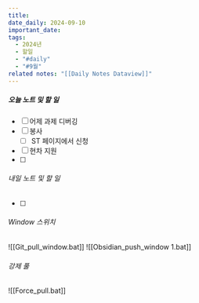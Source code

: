 ```yaml
---
title: 
date_daily: 2024-09-10
important_date: 
tags:
  - 2024년
  - 할일
  - "#daily"
  - "#9월"
related notes: "[[Daily Notes Dataview]]"
---
```

##### 오늘 노트 및 할 일 
- [ ] 어제 과제 디버깅
- [ ] 봉사
	- [ ] ST 페이지에서 신청
- [ ] 현차 지원
- [ ]  




###### 내일 노트 및 할 일
- [ ] 


######  Window 스위치
![[Git_pull_window.bat]]
![[Obsidian_push_window 1.bat]]



###### 강제 풀
![[Force_pull.bat]]